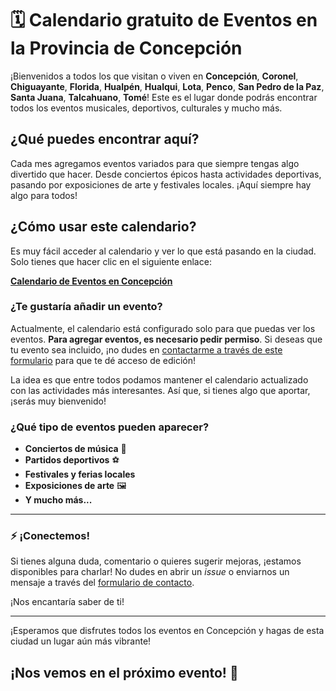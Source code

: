 # 🗓️ Calendario gratuito de Eventos en la Provincia de Concepción

¡Bienvenidos a todos los que visitan o viven en **Concepción**, **Coronel**, **Chiguayante**, **Florida**, **Hualpén**, **Hualqui**, **Lota**, **Penco**, **San Pedro de la Paz**, **Santa Juana**, **Talcahuano**, **Tomé**! Este es el lugar donde podrás encontrar todos los eventos musicales, deportivos, culturales y mucho más.


## ¿Qué puedes encontrar aquí?

Cada mes agregamos eventos variados para que siempre tengas algo divertido que hacer. Desde conciertos épicos hasta actividades deportivas, pasando por exposiciones de arte y festivales locales. ¡Aquí siempre hay algo para todos!

## ¿Cómo usar este calendario?

Es muy fácil acceder al calendario y ver lo que está pasando en la ciudad. Solo tienes que hacer clic en el siguiente enlace:

[**Calendario de Eventos en Concepción**](https://calendar.google.com/calendar/embed?src=503528309cedbb2e46727a3da1891488630b101058bfabaecf3688a42bb3987a%40group.calendar.google.com&ctz=America%2FSantiago)

### ¿Te gustaría añadir un evento?

Actualmente, el calendario está configurado solo para que puedas ver los eventos. **Para agregar eventos, es necesario pedir permiso**. Si deseas que tu evento sea incluido, ¡no dudes en [contactarme a través de este formulario](https://forms.gle/wPibaSuBNfHQXvRu6) para que te dé acceso de edición!

La idea es que entre todos podamos mantener el calendario actualizado con las actividades más interesantes. Así que, si tienes algo que aportar, ¡serás muy bienvenido!

### ¿Qué tipo de eventos pueden aparecer?

- **Conciertos de música** 🎵
- **Partidos deportivos** ⚽
- **Festivales y ferias locales**
- **Exposiciones de arte** 🖼️
- **Y mucho más...**

---

### ⚡ ¡Conectemos!

Si tienes alguna duda, comentario o quieres sugerir mejoras, ¡estamos disponibles para charlar! No dudes en abrir un *issue* o enviarnos un mensaje a través del [formulario de contacto](https://forms.gle/wPibaSuBNfHQXvRu6).

¡Nos encantaría saber de ti!

---

¡Esperamos que disfrutes todos los eventos en Concepción y hagas de esta ciudad un lugar aún más vibrante!

## ¡Nos vemos en el próximo evento! 👋
